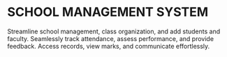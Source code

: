 <h1>SCHOOL MANAGEMENT SYSTEM</h1>
<p>Streamline school management, class organization, and add students and faculty.
      Seamlessly track attendance, assess performance, and provide feedback.
          Access records, view marks, and communicate effortlessly.</p>
